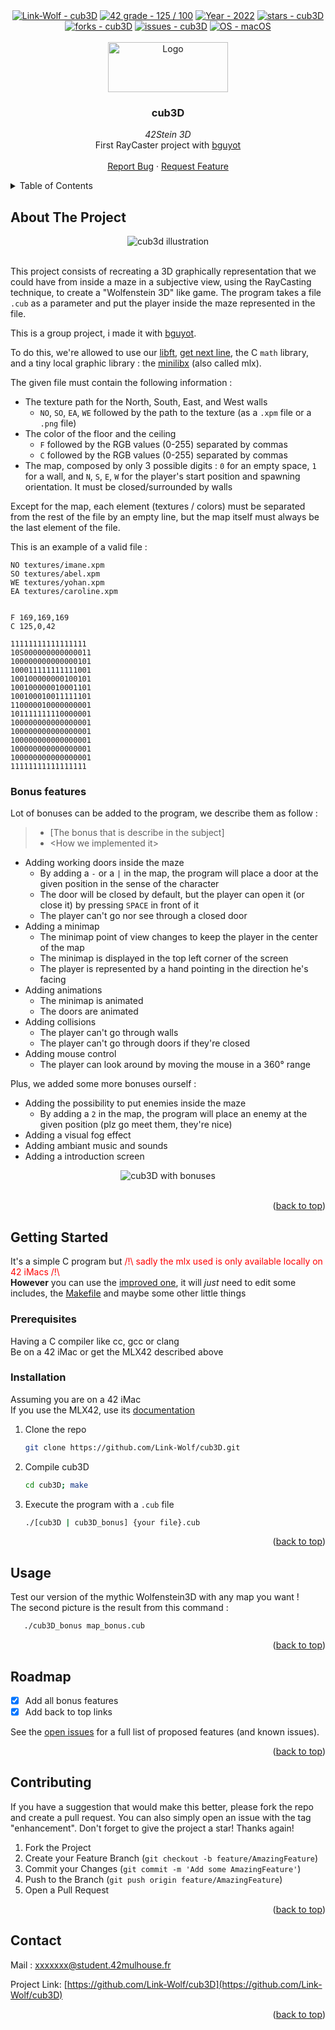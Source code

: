 <div id="top"></div>

<div align="center">
	<a href="https://github.com/Link-Wolf/cub3D" title="Go to GitHub repo"><img src="https://img.shields.io/static/v1?label=Link-Wolf&message=cub3D&color=blue&logo=github&style=for-the-badge" alt="Link-Wolf - cub3D"></a>
	<a href="https://"><img src="https://img.shields.io/badge/42_grade-125_%2F_100-2ea44f?style=for-the-badge" alt="42 grade - 125 / 100"></a>
	<a href="https://"><img src="https://img.shields.io/badge/Year-2022-ffad9b?style=for-the-badge" alt="Year - 2022"></a>
	<a href="https://github.com/Link-Wolf/cub3D/stargazers"><img src="https://img.shields.io/github/stars/Link-Wolf/cub3D?style=for-the-badge&color=yellow" alt="stars - cub3D"></a>
	<a href="https://github.com/Link-Wolf/cub3D/network/members"><img src="https://img.shields.io/github/forks/Link-Wolf/cub3D?style=for-the-badge&color=lightgray" alt="forks - cub3D"></a>
	<a href="https://github.com/Link-Wolf/cub3D/issues"><img src="https://img.shields.io/github/issues/Link-Wolf/cub3D?style=for-the-badge&color=orange" alt="issues - cub3D"></a>
	<a href="https://www.apple.com/macos/" title="Go to Apple homepage"><img src="https://img.shields.io/badge/OS-macOS-blue?logo=apple&logoColor=white&style=for-the-badge&color=9cf" alt="OS - macOS"></a>
</div>

<!-- PROJECT LOGO -->
<br />
<div align="center">
  <a>
    <img src="https://www.42mulhouse.fr/wp-content/uploads/2022/06/logo-42-Mulhouse-white.svg" alt="Logo" width="192" height="80">
  </a>

  <h3 align="center">cub3D</h3>

  <p align="center">
	  <em>42Stein 3D</em><br/>
    First RayCaster project with <a href="https://github.com/laird-ikar">bguyot</a>
    <br />
    <br />
    <a href="https://github.com/Link-Wolf/cub3D/issues">Report Bug</a>
    ·
    <a href="https://github.com/Link-Wolf/cub3D/issues">Request Feature</a>
  </p>
</div>

<!-- TABLE OF CONTENTS -->
<details>
  <summary>Table of Contents</summary>
  <ol>
    <li>
      <a href="#about-the-project">About The Project</a>
      <ul>
        <li>
          <a href="#bonus-features">Bonus Features</a>
        </li>
      </ul>
    </li>
    <li>
      <a href="#getting-started">Getting Started</a>
      <ul>
        <li><a href="#prerequisites">Prerequisites</a></li>
        <li><a href="#installation">Installation</a></li>
      </ul>
    </li>
    <li><a href="#usage">Usage</a></li>
    <li><a href="#roadmap">Roadmap</a></li>
    <li><a href="#contributing">Contributing</a></li>
    <li><a href="#contact">Contact</a></li>
  </ol>
</details>



<!-- ABOUT THE PROJECT -->
## About The Project

<div align="center">
  <a>
    <img src="https://cdn.discordapp.com/attachments/453159761639112706/1055477101777666118/image.png" alt="cub3d illustration">
  </a>
</div>
</br>



This project consists of recreating a 3D graphically representation that we could have from inside a maze in a subjective view, using the RayCasting technique, to create a "Wolfenstein 3D" like game.
The program takes a file `.cub` as a parameter and put the player inside the maze represented in the file.

This is a group project, i made it with [bguyot](https://github.com/laird-ikar).

To do this, we're allowed to use our [libft](https://github.com/Link-Wolf/libft), [get next line](https://github.com/Link-Wolf/get_next_line), the C `math` library, and a tiny local graphic library : the [minilibx](https://harm-smits.github.io/42docs/libs/minilibx/introduction.html) (also called mlx).


The given file must contain the following information :
- The texture path for the North, South, East, and West walls
  - `NO`, `SO`, `EA`, `WE` followed by the path to the texture (as a `.xpm` file or a `.png` file)
- The color of the floor and the ceiling
  - `F` followed by the RGB values (0-255) separated by commas
  - `C` followed by the RGB values (0-255) separated by commas
- The map, composed by only 3 possible digits : `0` for an empty space, `1` for a wall, and `N`, `S`, `E`, `W` for the player's start position and spawning orientation. It must be closed/surrounded by walls

Except for the map, each element (textures / colors) must be separated from the rest of the file by an empty line, but the map itself must always be the last element of the file.

This is an example of a valid file :
```
NO textures/imane.xpm
SO textures/abel.xpm
WE textures/yohan.xpm
EA textures/caroline.xpm


F 169,169,169
C 125,0,42

11111111111111111
10S000000000000011
100000000000000101
100011111111111001
100100000000100101
100100000010001101
100100010011111101
110000010000000001
101111111110000001
100000000000000001
100000000000000001
100000000000000001
100000000000000001
100000000000000001
11111111111111111
```



### Bonus features
Lot of bonuses can be added to the program, we describe them as follow :
>- [The bonus that is describe in the subject]
>  - \<How we implemented it\> 
  
- Adding working doors inside the maze
  * By adding a `-` or a `|` in the map, the program will place a door at the given position in the sense of the character
  * The door will be closed by default, but the player can open it (or close it) by pressing `SPACE` in front of it
  * The player can't go nor see through a closed door 
- Adding a minimap
  * The minimap point of view changes to keep the player in the center of the map
  * The minimap is displayed in the top left corner of the screen
  * The player is represented by a hand pointing in the direction he's facing
- Adding animations
  * The minimap is animated
  * The doors are animated
- Adding collisions
  * The player can't go through walls
  * The player can't go through doors if they're closed
- Adding mouse control
  * The player can look around by moving the mouse in a 360° range


Plus, we added some more bonuses ourself :

- Adding the possibility to put enemies inside the maze
  -  By adding a `2` in the map, the program will place an enemy at the given position (plz go meet them, they're nice)
- Adding a visual fog effect
- Adding ambiant music and sounds
- Adding a introduction screen




<div align="center">
  <a>
    <img src="https://cdn.discordapp.com/attachments/453159761639112706/1055469535572004925/image.png" alt="cub3D with bonuses">
  </a>
</div>
</br>

<p align="right">(<a href="#top">back to top</a>)</p>

<!-- GETTING STARTED -->
## Getting Started

It's a simple C program but
<span style="color:red">/!\\ sadly the mlx used is only available locally on 42 iMacs /!\\</span></br>
**However** you can use the [improved one](https://github.com/codam-coding-college/MLX42), it will *just* need to edit some includes, the [Makefile](https://github.com/Link-Wolf/cub3D/blob/master/Makefile) and maybe some other little things

### Prerequisites

Having a C compiler like cc, gcc or clang</br>
Be on a 42 iMac or get the MLX42 described above

### Installation
Assuming you are on a 42 iMac</br>
If you use the MLX42, use its [documentation](https://github.com/codam-coding-college/MLX42)
1. Clone the repo
   ```sh
   git clone https://github.com/Link-Wolf/cub3D.git
   ```
2. Compile cub3D
   ```sh
   cd cub3D; make
   ```
3. Execute the program with a `.cub` file
   ```sh
   ./[cub3D | cub3D_bonus] {your file}.cub
   ```

<p align="right">(<a href="#top">back to top</a>)</p>



<!-- USAGE EXAMPLES -->
## Usage

Test our version of the mythic Wolfenstein3D with any map you want !</br>
The second picture is the result from this command :
```sh
   ./cub3D_bonus map_bonus.cub
```

<p align="right">(<a href="#top">back to top</a>)</p>



<!-- ROADMAP -->
## Roadmap

- [x] Add all bonus features
- [x] Add back to top links

See the [open issues](https://github.com/Link-Wolf/cub3D/issues) for a full list of proposed features (and known issues).

<p align="right">(<a href="#top">back to top</a>)</p>



<!-- CONTRIBUTING -->
## Contributing

If you have a suggestion that would make this better, please fork the repo and create a pull request. You can also simply open an issue with the tag "enhancement".
Don't forget to give the project a star! Thanks again!

1. Fork the Project
2. Create your Feature Branch (`git checkout -b feature/AmazingFeature`)
3. Commit your Changes (`git commit -m 'Add some AmazingFeature'`)
4. Push to the Branch (`git push origin feature/AmazingFeature`)
5. Open a Pull Request

<p align="right">(<a href="#top">back to top</a>)</p>

<!-- CONTACT -->
## Contact

Mail : xxxxxxx@student.42mulhouse.fr

Project Link: [https://github.com/Link-Wolf/cub3D](https://github.com/Link-Wolf/cub3D)

<p align="right">(<a href="#top">back to top</a>)</p>

